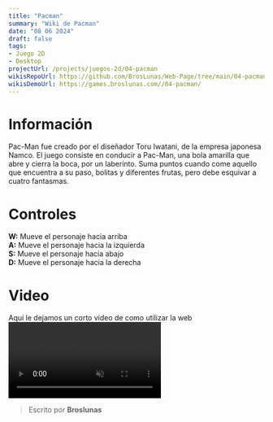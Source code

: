```yaml
---
title: "Pacman"
summary: "Wiki de Pacman"
date: "08 06 2024"
draft: false
tags:
- Juego 2D
- Desktop
projectUrl: /projects/juegos-2d/04-pacman
wikisRepoUrl: https://github.com/BrosLunas/Web-Page/tree/main/04-pacman/
wikisDemoUrl: https://games.broslunas.com//04-pacman/
---
```

# Información
Pac-Man fue creado por el diseñador Toru Iwatani, de la empresa japonesa Namco. El juego consiste en conducir a Pac-Man, una bola amarilla que abre y cierra la boca, por un laberinto. Suma puntos cuando come aquello que encuentra a su paso, bolitas y diferentes frutas, pero debe esquivar a cuatro fantasmas.

# Controles
<b>W:</b> Mueve el personaje hacia arriba <br>
<b>A:</b> Mueve el personaje hacia la izquierda <br>
<b>S:</b> Mueve el personaje hacia abajo <br>
<b>D:</b> Mueve el personaje hacia la derecha <br>

# Video
Aquí le dejamos un corto video de como utilizar la web
<video class="container video" controls muted>
    <source src="/assets/video/gameplay/pacman.mp4" type="video/mp4">
</video>

> Escrito por **Broslunas**
